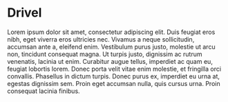 # Drivel

Lorem ipsum dolor sit amet, consectetur adipiscing elit. Duis feugiat eros nibh, eget viverra eros ultricies nec. Vivamus a neque sollicitudin, accumsan ante a, eleifend enim. Vestibulum purus justo, molestie ut arcu non, tincidunt consequat magna. Ut turpis justo, dignissim ac rutrum venenatis, lacinia ut enim. Curabitur augue tellus, imperdiet ac quam eu, feugiat lobortis lorem. Donec porta velit vitae enim molestie, et fringilla orci convallis. Phasellus in dictum turpis. Donec purus ex, imperdiet eu urna at, egestas dignissim sem. Proin eget accumsan nulla, quis cursus urna. Proin consequat lacinia finibus.